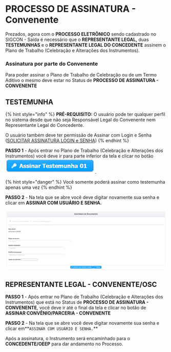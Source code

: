 # PROCESSO DE ASSINATURA - Convenente

Prezados, agora com o **PROCESSO ELETRÔNICO** sendo cadastrado no SIGCON - Saída é necessário que o **REPRESENTANTE LEGAL,** duas **TESTEMUNHAS** e o **REPRESENTANTE LEGAL DO CONCEDENTE** assinem o Plano de Trabalho \(Celebração e Alterações dos Instrumentos\).

### Assinatura por parte do Convenente

Para poder assinar o Plano de Trabalho de Celebração ou de um Termo Aditivo o mesmo deve estar no Status de **PROCESSO DE ASSINATURA - CONVENENTE** 

## TESTEMUNHA

{% hint style="info" %}
**PRÉ-REQUISITO:** O usuário pode ter qualquer perfil no sistema desde que não seja Responsável Legal do Convenente nem Representante Legal do Concedente.

O usuário também deve ter permissão de Assinar com Login e Senha \([SOLICITAR ASSINATURA LOGIN e SENHA](solicitar-assinatura-login-senha/)\)
{% endhint %}

**PASSO 1** - Após entrar no Plano de Trabalho  \(Celebração e Alterações dos Instrumentos\) você deve ir para parte inferior da tela e clicar no botão ![](../.gitbook/assets/botao_assinar_testemunha_01.png) .

{% hint style="danger" %}
Você somente poderá assinar como testemunha apenas uma vez
{% endhint %}

**PASSO 2** - Na tela que se abre você deve digitar novamente sua senha e clicar em **ASSINAR COM USUÁRIO E SENHA.**

![](../.gitbook/assets/assinando_como_testemunha.png)

## REPRESENTANTE LEGAL - CONVENENTE/OSC

**PASSO 1** - Após entrar no Plano de Trabalho  \(Celebração e Alterações dos Instrumentos\) que está no Status de **PROCESSO DE ASSINATURA - CONVENENTE**, você deve ir até o final da tela e clicar no botão de **ASSINAR CONVÊNIO/PARCERIA - CONVENENTE**

**PASSO 2** - Na tela que se abre você deve digitar novamente sua senha e clicar em**`ASSINAR COM USUÁRIO E SENHA.`**

Após a assinatura, o Instrumento será encaminhado para o **CONCEDENTE/OEEP** para dar andamento no Processo.

